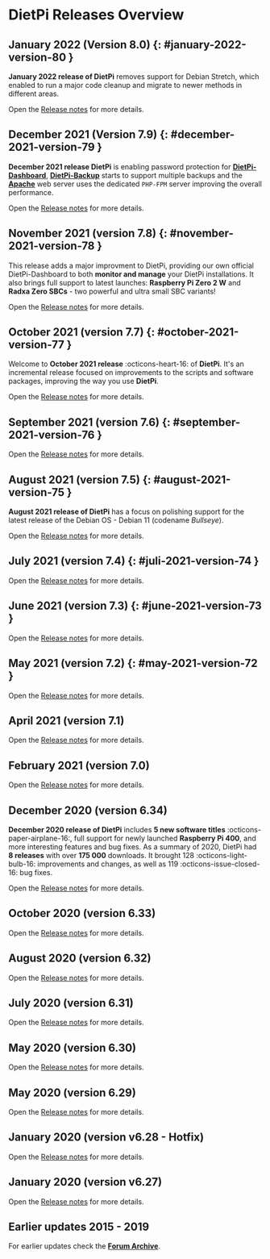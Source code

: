# DietPi Releases Overview

## January 2022 (Version 8.0) {: #january-2022-version-80 }

**January 2022 release of DietPi** removes support for Debian Stretch, which enabled to run a major code cleanup and migrate to newer methods in different areas.

Open the [Release notes](../release/v8_0) for more details.

## December 2021 (Version 7.9) {: #december-2021-version-79 }

**December 2021 release DietPi** is enabling password protection for [**DietPi-Dashboard**](../software/system_stats/#dietpi-dashboard), [**DietPi-Backup**](../dietpi_tools/#dietpi-backup-backuprestore) starts to support multiple backups and the **[Apache](../software/webserver_stack/#apache)** web server uses the dedicated `PHP-FPM` server improving the overall performance. 

Open the [Release notes](../release/v7_9) for more details.

## November 2021 (version 7.8) {: #november-2021-version-78 }

This release adds a major improvment to DietPi, providing our own official DietPi-Dashboard to both **monitor and manage** your DietPi installations. It also brings full support to latest launches: **Raspberry Pi Zero 2 W** and **Radxa Zero SBCs** - two powerful and ultra small SBC variants!

Open the [Release notes](../release/v7_8) for more details.

## October 2021 (version 7.7) {: #october-2021-version-77 }

Welcome to **October 2021 release** :octicons-heart-16: of **DietPi**. It's an incremental release focused on improvements to the scripts and software packages, improving the way you use **DietPi**.

Open the [Release notes](../release/v7_7) for more details.

## September 2021 (version 7.6) {: #september-2021-version-76 }

Open the [Release notes](../release/v7_6) for more details.

## August 2021 (version 7.5) {: #august-2021-version-75 }

**August 2021 release of DietPi** has a focus on polishing support for the latest release of the Debian OS - Debian 11 (codename _Bullseye_).

Open the [Release notes](../release/v7_5) for more details.

## July 2021 (version 7.4) {: #juli-2021-version-74 }

Open the [Release notes](../release/v7_4) for more details.

## June 2021 (version 7.3) {: #june-2021-version-73 }

Open the [Release notes](../release/v7_3) for more details.

## May 2021 (version 7.2) {: #may-2021-version-72 }

Open the [Release notes](../release/v7_2) for more details.

## April 2021 (version 7.1)

Open the [Release notes](../release/v7_2) for more details.

## February 2021 (version 7.0)

Open the [Release notes](../release/v7_0) for more details.

## December 2020 (version 6.34)

**December 2020 release of DietPi** includes **5 new software titles** :octicons-paper-airplane-16:, full support for newly launched **Raspberry Pi 400**, and more interesting features and bug fixes.
As a summary of 2020, DietPi had **8 releases** with over **175 000** downloads. It brought 128 :octicons-light-bulb-16: improvements and changes, as well as 119 :octicons-issue-closed-16: bug fixes.

Open the [Release notes](../release/v6_34) for more details.

## October 2020 (version 6.33)

Open the [Release notes](../release/v6_33) for more details.

## August 2020 (version 6.32)

Open the [Release notes](../release/v6_32) for more details.

## July 2020 (version 6.31)

Open the [Release notes](../release/v6_31) for more details.

## May 2020 (version 6.30)

Open the [Release notes](../release/v6_30) for more details.

## May 2020 (version 6.29)

Open the [Release notes](../release/v6_29) for more details.

## January 2020 (version v6.28 - Hotfix)

Open the [Release notes](../release/v6_28) for more details.

## January 2020 (version v6.27)

Open the [Release notes](../release/v6_27) for more details.

## Earlier updates 2015 - 2019

For earlier updates check the **[Forum Archive](https://dietpi.com/phpbb/viewforum.php?f=10)**.
